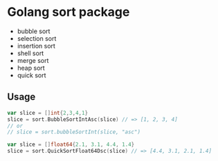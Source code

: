 # Golang sort package

- bubble sort
- selection sort
- insertion sort
- shell sort
- merge sort
- heap sort
- quick sort

## Usage

```go
var slice = []int{2,3,4,1}
slice = sort.BubbleSortIntAsc(slice) // => [1, 2, 3, 4]
// or
// slice = sort.bubbleSortInt(slice, "asc")
```

```go
var slice = []float64{2.1, 3.1, 4.4, 1.4}
slice = sort.QuickSortFloat64Dsc(slice) // => [4.4, 3.1, 2.1, 1.4]
```